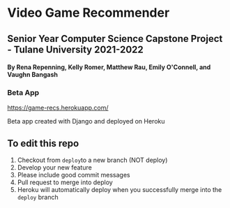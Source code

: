 # Video Game Recommender

## Senior Year Computer Science Capstone Project - Tulane University 2021-2022
#### By Rena Repenning, Kelly Romer, Matthew Rau, Emily O'Connell, and Vaughn Bangash

### Beta App
https://game-recs.herokuapp.com/

Beta app created with Django and deployed on Heroku

## To edit this repo
1. Checkout from `deploy`to a new branch (NOT deploy)
2. Develop your new feature
3. Please include good commit messages 
4. Pull request to merge into deploy
5. Heroku will automatically deploy when you successfully merge into the `deploy` branch
